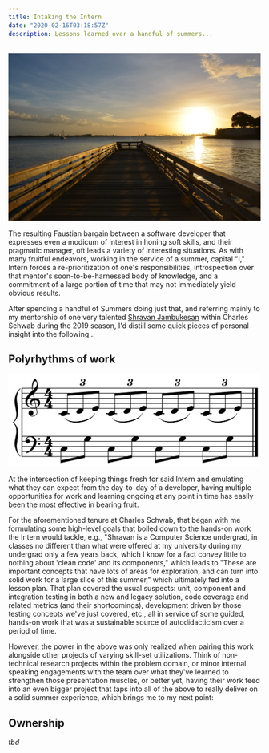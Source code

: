 ```yaml
---
title: Intaking the Intern
date: "2020-02-16T03:18:57Z"
description: Lessons learned over a handful of summers...
---
```


![San Juan](./san_juan.jpg)

The resulting Faustian bargain between a software developer that expresses even a modicum of interest in honing soft skills, and their pragmatic manager, oft leads a variety of interesting situations. As with many fruitful endeavors, working in the service of a summer, capital "I," Intern forces a re-prioritization of one's responsibilities, introspection over that mentor's soon-to-be-harnessed body of knowledge, and a commitment of a large portion of time that may not immediately yield obvious results. 

After spending a handful of Summers doing just that, and referring mainly to my mentorship of one very talented [Shravan Jambukesan](https://www.shravanj.com/) within Charles Schwab during the 2019 season, I'd distill some quick pieces of personal insight into the following...

## Polyrhythms of work

![Polyrhythm](./polyrhythm.png)

At the intersection of keeping things fresh for said Intern and emulating what they can expect from the day-to-day of a developer, having multiple opportunities for work and learning ongoing at any point in time has easily been the most effective in bearing fruit. 

For the aforementioned tenure at Charles Schwab, that began with me formulating some high-level goals that boiled down to the hands-on work the Intern would tackle, e.g., "Shravan is a Computer Science undergrad, in classes no different than what were offered at my university during my undergrad only a few years back, which I know for a fact convey little to nothing about 'clean code' and its components," which leads to "These are important concepts that have lots of areas for exploration, and can turn into solid work for a large slice of this summer," which ultimately fed into a lesson plan. That plan covered the usual suspects: unit, component and integration testing in both a new and legacy solution, code coverage and related metrics (and their shortcomings), development driven by those testing concepts we've just covered, etc., all in service of some guided, hands-on work that was a sustainable source of autodidacticism over a period of time.

However, the power in the above was only realized when pairing this work alongside other projects of varying skill-set utilizations. Think of non-technical research projects within the problem domain, or minor internal speaking engagements with the team over what they've learned to strengthen those presentation muscles, or better yet, having their work feed into an even bigger project that taps into all of the above to really deliver on a solid summer experience, which brings me to my next point:

## Ownership

_tbd_
